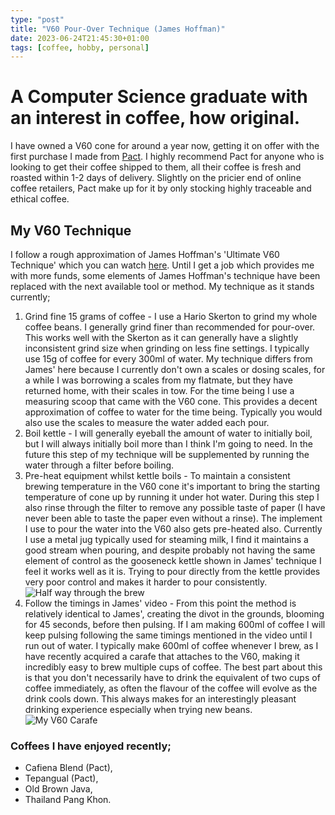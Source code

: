 ```yaml
---
type: "post"
title: "V60 Pour-Over Technique (James Hoffman)"
date: 2023-06-24T21:45:30+01:00
tags: [coffee, hobby, personal]
---
```

# A Computer Science graduate with an interest in coffee, how original.

I have owned a V60 cone for around a year now, getting it on offer with the first purchase I made from [Pact](https://www.pactcoffee.com). I highly recommend Pact for anyone who is looking to get their coffee shipped to them, all their coffee is fresh and roasted within 1-2 days of delivery. Slightly on the pricier end of online coffee retailers, Pact make up for it by only stocking highly traceable and ethical coffee. 

## My V60 Technique

I follow a rough approximation of James Hoffman's 'Ultimate V60 Technique' which you can watch [here](https://www.youtube.com/watch?v=AI4ynXzkSQo). Until I get a job which provides me with more funds, some elements of James Hoffman's technique have been replaced with the next available tool or method. My technique as it stands currently;

1. Grind fine 15 grams of coffee - I use a Hario Skerton to grind my whole coffee beans. I generally grind finer than recommended for pour-over. This works well with the Skerton as it can generally have a slightly inconsistent grind size when grinding on less fine settings. I typically use 15g of coffee for every 300ml of water. My technique differs from James' here because I currently don't own a scales or dosing scales, for a while I was borrowing a scales from my flatmate, but they have returned home, with their scales in tow. For the time being I use a measuring scoop that came with the V60 cone. This provides a decent approximation of coffee to water for the time being. Typically you would also use the scales to measure the water added each pour.
2. Boil kettle - I will generally eyeball the amount of water to initially boil, but I will always initially boil more than I think I'm going to need. In the future this step of my technique will be supplemented by running the water through a filter before boiling.
3. Pre-heat equipment whilst kettle boils - To maintain a consistent brewing temperature in the V60 cone it's important to bring the starting temperature of cone up by running it under hot water. During this step I also rinse through the filter to remove any possible taste of paper (I have never been able to taste the paper even without a rinse). The implement I use to pour the water into the V60 also gets pre-heated also. Currently I use a metal jug typically used for steaming milk, I find it maintains a good stream when pouring, and despite probably not having the same element of control as the gooseneck kettle shown in James' technique I feel it works well as it is. Trying to pour directly from the kettle provides very poor control and makes it harder to pour consistently. ![Half way through the brew](v60.png)
4. Follow the timings in James' video - From this point the method is relatively identical to James', creating the divot in the grounds, blooming for 45 seconds, before then pulsing. If I am making 600ml of coffee I will keep pulsing following the same timings mentioned in the video until I run out of water. I typically make 600ml of coffee whenever I brew, as I have recently acquired a carafe that attaches to the V60, making it incredibly easy to brew multiple cups of coffee. The best part about this is that you don't necessarily have to drink the equivalent of two cups of coffee immediately, as often the flavour of the coffee will evolve as the drink cools down. This always makes for an interestingly pleasant drinking experience especially when trying new beans. ![My V60 Carafe](carafe.png)

### Coffees I have enjoyed recently;
- Cafiena Blend (Pact),
- Tepangual (Pact),
- Old Brown Java,
- Thailand Pang Khon.


